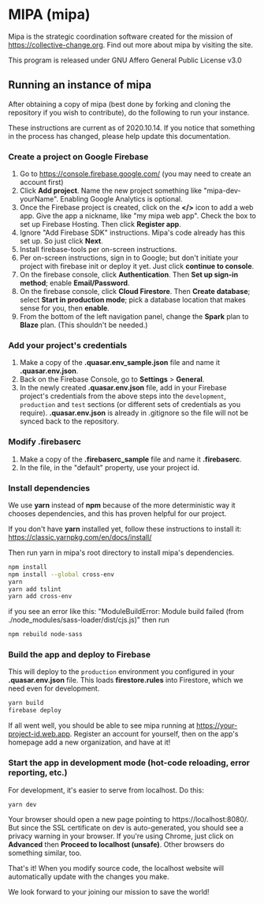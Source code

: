 # MIPA (mipa)

Mipa is the strategic coordination software created for the mission of https://collective-change.org. Find out more about mipa by visiting the site.

This program is released under GNU Affero General Public License v3.0

## Running an instance of mipa

After obtaining a copy of mipa (best done by forking and cloning the repository if you wish to contribute), do the following to run your instance.

These instructions are current as of 2020.10.14. If you notice that something in the process has changed, please help update this documentation.

### Create a project on Google Firebase
1. Go to https://console.firebase.google.com/ (you may need to create an account first)
2. Click **Add project**. Name the new project something like "mipa-dev-yourName". Enabling Google Analytics is optional.
3. Once the Firebase project is created, click on the **</>** icon to add a web app. Give the app a nickname, like "my mipa web app". Check the box to set up Firebase Hosting. Then click **Register app**.
4. Ignore "Add Firebase SDK" instructions. Mipa's code already has this set up. So just click **Next**.
5. Install firebase-tools per on-screen instructions.
6. Per on-screen instructions, sign in to Google; but don't initiate your project with firebase init or deploy it yet. Just click **continue to console**.
7. On the firebase console, click **Authentication**. Then **Set up sign-in method**; enable **Email/Password**.
8. On the firebase console, click **Cloud Firestore**. Then **Create database**; select **Start in production mode**; pick a database location that makes sense for you, then **enable**.
9. From the bottom of the left navigation panel, change the **Spark** plan to **Blaze** plan. (This shouldn't be needed.)

### Add your project's credentials
1. Make a copy of the **.quasar.env_sample.json** file and name it **.quasar.env.json**.
2. Back on the Firebase Console, go to **Settings** > **General**.
3. In the newly created **.quasar.env.json** file, add in your Firebase project's credentials from the above steps into the `development`, `production` and `test` sections (or different sets of credentials as you require). **.quasar.env.json** is already in .gitignore so the file will not be synced back to the repository.

### Modify .firebaserc
1. Make a copy of the **.firebaserc_sample** file and name it **.firebaserc**.
2. In the file, in the "default" property, use your project id.

### Install dependencies
We use **yarn** instead of **npm** because of the more deterministic way it chooses dependencies, and this has proven helpful for our project.

If you don't have **yarn** installed yet, follow these instructions to install it: https://classic.yarnpkg.com/en/docs/install/

Then run yarn in mipa's root directory to install mipa's dependencies.
```bash
npm install
npm install --global cross-env
yarn
yarn add tslint
yarn add cross-env
```

if you see an error like this: "ModuleBuildError: Module build failed (from ./node_modules/sass-loader/dist/cjs.js)" then run

```bash
npm rebuild node-sass
```

### Build the app and deploy to Firebase

This will deploy to the `production` environment you configured in your **.quasar.env.json** file. This loads **firestore.rules** into Firestore, which we need even for development.

```bash
yarn build
firebase deploy
```

If all went well, you should be able to see mipa running at https://your-project-id.web.app. Register an account for yourself, then on the app's homepage add a new organization, and have at it!

### Start the app in development mode (hot-code reloading, error reporting, etc.)

For development, it's easier to serve from localhost.  Do this:

```bash
yarn dev
```

Your browser should open a new page pointing to https://localhost:8080/. But since the SSL certificate on dev is auto-generated, you should see a privacy warning in your browser. If you're using Chrome, just click on **Advanced** then **Proceed to localhost (unsafe)**. Other browsers do something similar, too.

That's it! When you modify source code, the localhost website will automatically update with the changes you make.

We look forward to your joining our mission to save the world!
